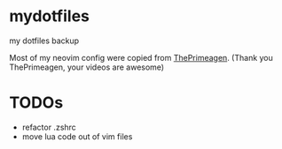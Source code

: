 # mydotfiles
my dotfiles backup

Most of my neovim config were copied from [ThePrimeagen](https://github.com/awesome-streamers/awesome-streamerrc/tree/master/ThePrimeagen). (Thank you ThePrimeagen, your videos are awesome)

# TODOs
- refactor .zshrc
- move lua code out of vim files
